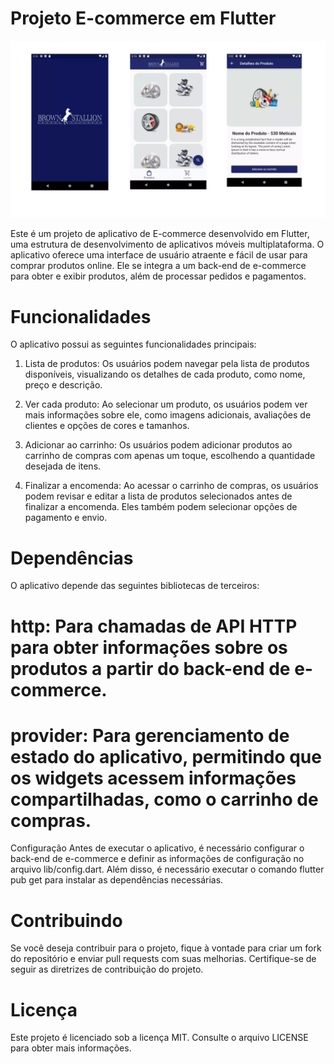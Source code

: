 # Projeto E-commerce em Flutter

<p align="center">
  <img src="screens/screen.jpg?raw=true" />
</p>


Este é um projeto de aplicativo de E-commerce desenvolvido em Flutter, uma estrutura de desenvolvimento de aplicativos móveis multiplataforma. O aplicativo oferece uma interface de usuário atraente e fácil de usar para comprar produtos online. Ele se integra a um back-end de e-commerce para obter e exibir produtos, além de processar pedidos e pagamentos.

# Funcionalidades
O aplicativo possui as seguintes funcionalidades principais:

1. Lista de produtos: Os usuários podem navegar pela lista de produtos disponíveis, visualizando os detalhes de cada produto, como nome, preço e descrição.

2. Ver cada produto: Ao selecionar um produto, os usuários podem ver mais informações sobre ele, como imagens adicionais, avaliações de clientes e opções de cores e tamanhos.

3. Adicionar ao carrinho: Os usuários podem adicionar produtos ao carrinho de compras com apenas um toque, escolhendo a quantidade desejada de itens.

4. Finalizar a encomenda: Ao acessar o carrinho de compras, os usuários podem revisar e editar a lista de produtos selecionados antes de finalizar a encomenda. Eles também podem selecionar opções de pagamento e envio.

# Dependências
O aplicativo depende das seguintes bibliotecas de terceiros:

# http: Para chamadas de API HTTP para obter informações sobre os produtos a partir do back-end de e-commerce.
# provider: Para gerenciamento de estado do aplicativo, permitindo que os widgets acessem informações compartilhadas, como o carrinho de compras.
Configuração
Antes de executar o aplicativo, é necessário configurar o back-end de e-commerce e definir as informações de configuração no arquivo lib/config.dart. Além disso, é necessário executar o comando flutter pub get para instalar as dependências necessárias.

# Contribuindo
Se você deseja contribuir para o projeto, fique à vontade para criar um fork do repositório e enviar pull requests com suas melhorias. Certifique-se de seguir as diretrizes de contribuição do projeto.

# Licença
Este projeto é licenciado sob a licença MIT. Consulte o arquivo LICENSE para obter mais informações.